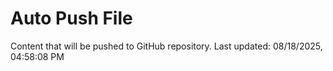 # Auto Push File

Content that will be pushed to GitHub repository.
Last updated: 08/18/2025, 04:58:08 PM